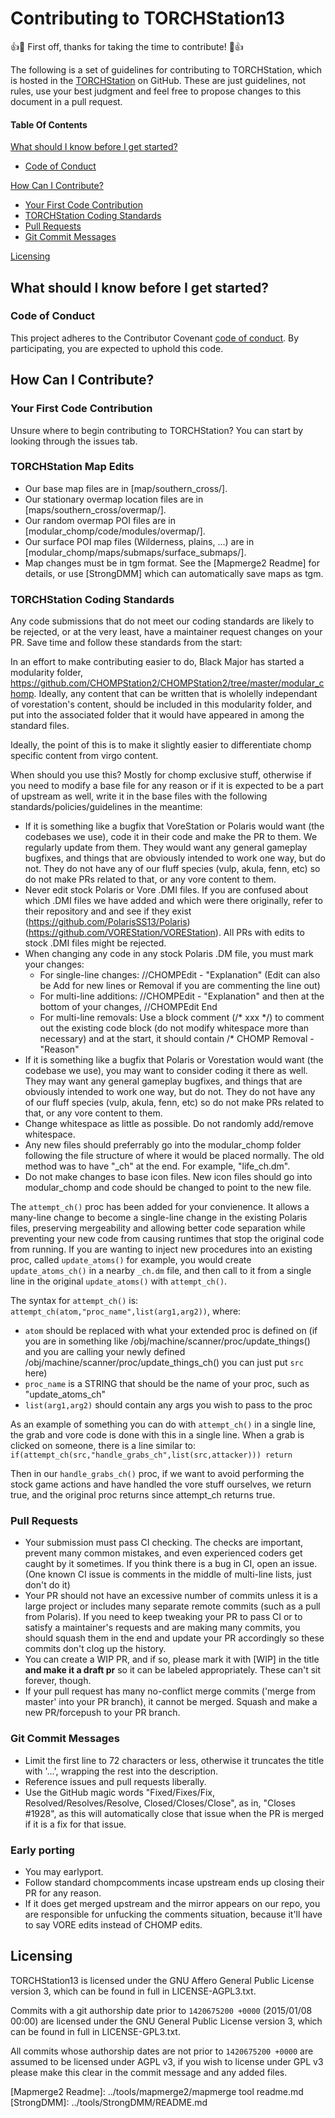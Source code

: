 # Contributing to TORCHStation13

:+1::tada: First off, thanks for taking the time to contribute! :tada::+1:

The following is a set of guidelines for contributing to TORCHStation, which is hosted in the [TORCHStation](https://github.com/CHOMPStation2/CHOMPStation2) on GitHub.
These are just guidelines, not rules, use your best judgment and feel free to propose changes to this document in a pull request.

#### Table Of Contents

[What should I know before I get started?](#what-should-i-know-before-i-get-started)
  * [Code of Conduct](#code-of-conduct)

[How Can I Contribute?](#how-can-i-contribute)
  * [Your First Code Contribution](#your-first-code-contribution)
  * [TORCHStation Coding Standards](#chomp-station-coding-standards)
  * [Pull Requests](#pull-requests)
  * [Git Commit Messages](#git-commit-messages)

[Licensing](#Licensing)


## What should I know before I get started?

### Code of Conduct

This project adheres to the Contributor Covenant [code of conduct](code_of_conduct.md).
By participating, you are expected to uphold this code.

## How Can I Contribute?

### Your First Code Contribution

Unsure where to begin contributing to TORCHStation? You can start by looking through the issues tab.

### TORCHStation Map Edits

* Our base map files are in [map/southern_cross/].
* Our stationary overmap location files are in [maps/southern_cross/overmap/].
* Our random overmap POI files are in [modular_chomp/code/modules/overmap/].
* Our surface POI map files (Wilderness, plains, ...) are in [modular_chomp/maps/submaps/surface_submaps/].
* Map changes must be in tgm format. See the [Mapmerge2 Readme] for details, or use [StrongDMM] which can automatically save maps as tgm.

### TORCHStation Coding Standards

Any code submissions that do not meet our coding standards are likely to be rejected, or at the very least, have a maintainer request changes on your PR. Save time and follow these standards from the start:

In an effort to make contributing easier to do, Black Major has started a modularity folder, https://github.com/CHOMPStation2/CHOMPStation2/tree/master/modular_chomp.
Ideally, any content that can be written that is wholelly independant of vorestation's content, should be
included in this modularity folder, and put into the associated folder that it would have appeared in among the standard files.

Ideally, the point of this is to make it slightly easier to differentiate chomp specific content from virgo content.

When should you use this?
Mostly for chomp exclusive stuff, otherwise if you need to modify a base file for any reason or if it is expected to be a part of upstream as well, write it in the base files with the following standards/policies/guidelines in the meantime:

* If it is something like a bugfix that VoreStation or Polaris would want (the codebases we use), code it in their code and make the PR to them. We regularly update from them. They would want any general gameplay bugfixes, and things that are obviously intended to work one way, but do not. They do not have any of our fluff species (vulp, akula, fenn, etc) so do not make PRs related to that, or any vore content to them.
* Never edit stock Polaris or Vore .DMI files. If you are confused about which .DMI files we have added and which were there originally, refer to their repository and and see if they exist (https://github.com/PolarisSS13/Polaris) (https://github.com/VOREStation/VOREStation). All PRs with edits to stock .DMI files might be rejected.
* When changing any code in any stock Polaris .DM file, you must mark your changes:
    * For single-line changes: //CHOMPEdit - "Explanation" (Edit can also be Add for new lines or Removal if you are commenting the line out)
    * For multi-line additions: //CHOMPEdit - "Explanation" and then at the bottom of your changes, //CHOMPEdit End
    * For multi-line removals: Use a block comment (/\* xxx \*/) to comment out the existing code block (do not modify whitespace more than necessary) and at the start, it should contain /\* CHOMP Removal - "Reason"
* If it is something like a bugfix that Polaris or Vorestation would want (the codebase we use), you may want to consider coding it there as well. They may want any general gameplay bugfixes, and things that are obviously intended to work one way, but do not. They do not have any of our fluff species (vulp, akula, fenn, etc) so do not make PRs related to that, or any vore content to them.
* Change whitespace as little as possible. Do not randomly add/remove whitespace.
* Any new files should preferrably go into the modular_chomp folder following the file structure of where it would be placed normally. The old method was to have "_ch" at the end. For example, "life_ch.dm".
* Do not make changes to base icon files. New icon files should go into modular_chomp and code should be changed to point to the new file.

The `attempt_ch()` proc has been added for your convienence. It allows a many-line change to become a single-line change in the existing Polaris files, preserving mergeability and allowing better code separation while preventing your new code from causing runtimes that stop the original code from running. If you are wanting to inject new procedures into an existing proc, called `update_atoms()` for example, you would create `update_atoms_ch()` in a nearby `_ch.dm` file, and then call to it from a single line in the original `update_atoms()` with `attempt_ch()`.

The syntax for `attempt_ch()` is: `attempt_ch(atom,"proc_name",list(arg1,arg2))`, where:
* `atom` should be replaced with what your extended proc is defined on (if you are in something like /obj/machine/scanner/proc/update_things() and you are calling your newly defined /obj/machine/scanner/proc/update_things_ch() you can just put `src` here)
* `proc_name` is a STRING that should be the name of your proc, such as "update_atoms_ch"
* `list(arg1,arg2)` should contain any args you wish to pass to the proc

As an example of something you can do with `attempt_ch()` in a single line, the grab and vore code is done with this in a single line. When a grab is clicked on someone, there is a line similar to:
`if(attempt_ch(src,"handle_grabs_ch",list(src,attacker))) return`

Then in our `handle_grabs_ch()` proc, if we want to avoid performing the stock game actions and have handled the vore stuff ourselves, we return true, and the original proc returns since attempt_ch returns true.

### Pull Requests

* Your submission must pass CI checking. The checks are important, prevent many common mistakes, and even experienced coders get caught by it sometimes. If you think there is a bug in CI, open an issue. (One known CI issue is comments in the middle of multi-line lists, just don't do it)
* Your PR should not have an excessive number of commits unless it is a large project or includes many separate remote commits (such as a pull from Polaris). If you need to keep tweaking your PR to pass CI or to satisfy a maintainer's requests and are making many commits, you should squash them in the end and update your PR accordingly so these commits don't clog up the history.
* You can create a WIP PR, and if so, please mark it with [WIP] in the title **and make it a draft pr** so it can be labeled appropriately. These can't sit forever, though.
* If your pull request has many no-conflict merge commits ('merge from master' into your PR branch), it cannot be merged. Squash and make a new PR/forcepush to your PR branch.

### Git Commit Messages

* Limit the first line to 72 characters or less, otherwise it truncates the title with '...', wrapping the rest into the description.
* Reference issues and pull requests liberally.
* Use the GitHub magic words "Fixed/Fixes/Fix, Resolved/Resolves/Resolve, Closed/Closes/Close", as in, "Closes #1928", as this will automatically close that issue when the PR is merged if it is a fix for that issue.

### Early porting

* You may earlyport.
* Follow standard chompcomments incase upstream ends up closing their PR for any reason.
* If it does get merged upstream and the mirror appears on our repo, you are responsible for unfucking the comments situation, because it'll have to say VORE edits instead of CHOMP edits.

## Licensing
TORCHStation13 is licensed under the GNU Affero General Public License version 3, which can be found in full in LICENSE-AGPL3.txt.

Commits with a git authorship date prior to `1420675200 +0000` (2015/01/08 00:00) are licensed under the GNU General Public License version 3, which can be found in full in LICENSE-GPL3.txt.

All commits whose authorship dates are not prior to `1420675200 +0000` are assumed to be licensed under AGPL v3, if you wish to license under GPL v3 please make this clear in the commit message and any added files.

[Mapmerge2 Readme]: ../tools/mapmerge2/mapmerge tool readme.md
[StrongDMM]: ../tools/StrongDMM/README.md
